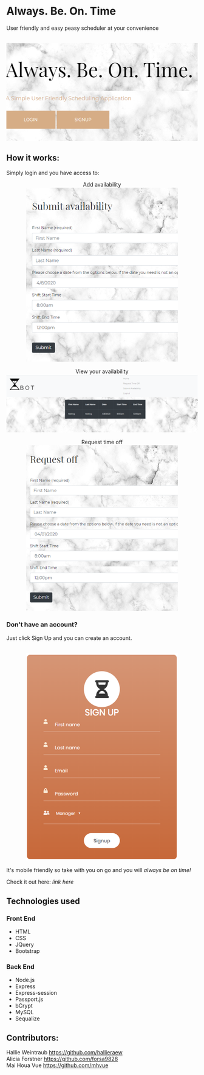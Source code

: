 # Always. Be. On. Time
User friendly and easy peasy scheduler at your convenience

<p align="center">
<br><img src= "public/images/ABOT.indexImg.png"></p>

## How it works:

Simply login and you have access to:

<p align="center">Add availability
<br><img src= "public/images/avail.png" width = "400"></p>

<p align="center">View your availability 
<br><img src= "public/images/schedule.png"></p>

<p align="center">Request time off
<br><img src= "public/images/requestoff.png" width = "400"></p>

### Don't have an account? 
Just click Sign Up and you can create an account.
<p align="center">
<br><img src= "public/images/signUp.png" width = "400"></p>

It's mobile friendly so take with you on go and you will *always be on time!*

Check it out here: _link here_

## Technologies used

### Front End 
* HTML
* CSS
* JQuery
* Bootstrap
### Back End 
* Node.js
* Express
* Express-session 
* Passport.js
* bCrypt
* MySQL
* Sequalize


## Contributors:
Hallie Weintraub https://github.com/hallieraew <br>
Alicia Forstner https://github.com/forsa9828<br>
Mai Houa Vue https://github.com/mhvue 


